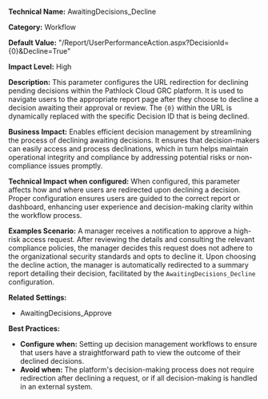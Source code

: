 **Technical Name:** AwaitingDecisions_Decline

**Category:** Workflow

**Default Value:** "/Report/UserPerformanceAction.aspx?DecisionId={0}&Decline=True"

**Impact Level:** High

**Description:** This parameter configures the URL redirection for declining pending decisions within the Pathlock Cloud GRC platform. It is used to navigate users to the appropriate report page after they choose to decline a decision awaiting their approval or review. The `{0}` within the URL is dynamically replaced with the specific Decision ID that is being declined.

**Business Impact:** Enables efficient decision management by streamlining the process of declining awaiting decisions. It ensures that decision-makers can easily access and process declinations, which in turn helps maintain operational integrity and compliance by addressing potential risks or non-compliance issues promptly.

**Technical Impact when configured:** When configured, this parameter affects how and where users are redirected upon declining a decision. Proper configuration ensures users are guided to the correct report or dashboard, enhancing user experience and decision-making clarity within the workflow process.

**Examples Scenario:** A manager receives a notification to approve a high-risk access request. After reviewing the details and consulting the relevant compliance policies, the manager decides this request does not adhere to the organizational security standards and opts to decline it. Upon choosing the decline action, the manager is automatically redirected to a summary report detailing their decision, facilitated by the `AwaitingDecisions_Decline` configuration.

**Related Settings:** 
- AwaitingDecisions_Approve

**Best Practices:** 
- **Configure when:** Setting up decision management workflows to ensure that users have a straightforward path to view the outcome of their declined decisions. 
- **Avoid when:** The platform's decision-making process does not require redirection after declining a request, or if all decision-making is handled in an external system.
